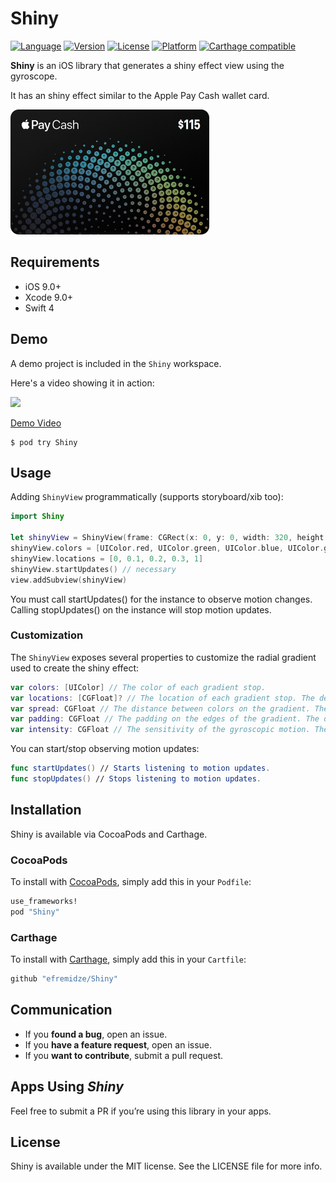 # Shiny

[![Language](https://img.shields.io/badge/Swift-4-orange.svg?style=flat)](https://swift.org)
[![Version](https://img.shields.io/cocoapods/v/Shiny.svg?style=flat)](http://cocoapods.org/pods/Shiny)
[![License](https://img.shields.io/cocoapods/l/Shiny.svg?style=flat)](http://cocoapods.org/pods/Shiny)
[![Platform](https://img.shields.io/cocoapods/p/Shiny.svg?style=flat)](http://cocoapods.org/pods/Shiny)
[![Carthage compatible](https://img.shields.io/badge/Carthage-compatible-4BC51D.svg?style=flat)](https://github.com/Carthage/Carthage)

**Shiny** is an iOS library that generates a shiny effect view using the gyroscope.

It has an shiny effect similar to the Apple Pay Cash wallet card.

<img src="Images/applepay.png" width="318" alt="Apple Pay" />

## Requirements

- iOS 9.0+
- Xcode 9.0+
- Swift 4

## Demo

A demo project is included in the `Shiny` workspace.

Here's a video showing it in action:

<img src="https://thumbs.gfycat.com/NewGrotesqueKitten-size_restricted.gif" width="320">

[Demo Video](https://gfycat.com/gifs/detail/NewGrotesqueKitten)

```
$ pod try Shiny
```

## Usage

Adding `ShinyView` programmatically (supports storyboard/xib too):

```swift
import Shiny

let shinyView = ShinyView(frame: CGRect(x: 0, y: 0, width: 320, height: 200))
shinyView.colors = [UIColor.red, UIColor.green, UIColor.blue, UIColor.gray]
shinyView.locations = [0, 0.1, 0.2, 0.3, 1]
shinyView.startUpdates() // necessary
view.addSubview(shinyView)
```

You must call startUpdates() for the instance to observe motion changes. Calling stopUpdates() on the instance will stop motion updates.

### Customization

The `ShinyView` exposes several properties to customize the radial gradient used to create the shiny effect:

```swift
var colors: [UIColor] // The color of each gradient stop.
var locations: [CGFloat]? // The location of each gradient stop. The default is `nil`.
var spread: CGFloat // The distance between colors on the gradient. The default is `0.8`.
var padding: CGFloat // The padding on the edges of the gradient. The default is `0.1`.
var intensity: CGFloat // The sensitivity of the gyroscopic motion. The default is `0.2`.
```

You can start/stop observing motion updates:

```swift
func startUpdates() // Starts listening to motion updates.
func stopUpdates() // Stops listening to motion updates.
```

## Installation

Shiny is available via CocoaPods and Carthage.

### CocoaPods
To install with [CocoaPods](http://cocoapods.org/), simply add this in your `Podfile`:
```ruby
use_frameworks!
pod "Shiny"
```

### Carthage
To install with [Carthage](https://github.com/Carthage/Carthage), simply add this in your `Cartfile`:
```ruby
github "efremidze/Shiny"
```

## Communication

- If you **found a bug**, open an issue.
- If you **have a feature request**, open an issue.
- If you **want to contribute**, submit a pull request.

## Apps Using _Shiny_

Feel free to submit a PR if you’re using this library in your apps.

## License

Shiny is available under the MIT license. See the LICENSE file for more info.
